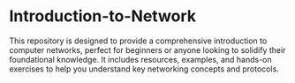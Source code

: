 # Introduction-to-Network
This repository is designed to provide a comprehensive introduction to computer networks, perfect for beginners or anyone looking to solidify their foundational knowledge. It includes resources, examples, and hands-on exercises to help you understand key networking concepts and protocols.

